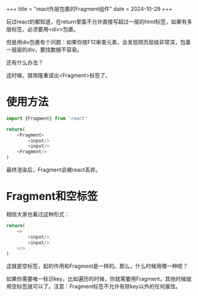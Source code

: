 +++
title = "react外层包裹的Fragment组件"
date = 2024-10-29
+++

玩过react的都知道，在return里面不允许直接写超过一层的html标签，如果有多层标签，必须要用\<div>包裹。

但是用div包裹有个问题：如果你按F12审查元素，会发现网页层级非常深，包着一层层的div，要找数据不容易。

还有什么办法？

这时候，就用隆重请出\<Fragment>标签了。

# 使用方法

```javascript
import {Fragment} from 'react'

return(
    <Fragment>
        <input/>
        <input/>
    <Fragment/>
)
```

最终渲染后，Fragment会被react丢弃。

# Fragment和空标签

相信大家也看过这种形式：

```javascript
return(
    <>
        <input/>
        <input/>
    </>
)
```

这就是空标签，起的作用和Fragment是一样的。那么，什么时候用哪一种呢？

如果你需要唯一标识key，比如遍历的时候，你就需要用Fragment，其他时候就用空标签就可以了。注意：Fragment标签不允许有除key以外的任何属性。


